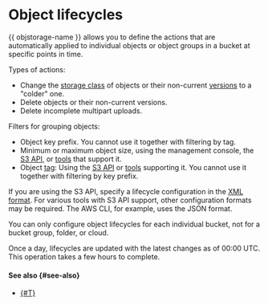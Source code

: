 # Object lifecycles

{{ objstorage-name }} allows you to define the actions that are automatically applied to individual objects or object groups in a bucket at specific points in time.

Types of actions:

* Change the [storage class](storage-class.md) of objects or their non-current [versions](versioning.md) to a "colder" one.
* Delete objects or their non-current versions.
* Delete incomplete multipart uploads.

Filters for grouping objects:

* Object key prefix. You cannot use it together with filtering by tag.
* Minimum or maximum object size, using the management console, the [S3 API](../s3/index.md), or [tools](../tools/index.md) that support it.
* Object [tag](./tags.md#object-tags): Using the [S3 API](../s3/index.md) or [tools](../tools/index.md) supporting it. You cannot use it together with filtering by key prefix.

If you are using the S3 API, specify a lifecycle configuration in the [XML format](../s3/api-ref/lifecycles/xml-config.md). For various tools with S3 API support, other configuration formats may be required. The AWS CLI, for example, uses the JSON format.

You can only configure object lifecycles for each individual bucket, not for a bucket group, folder, or cloud.

Once a day, lifecycles are updated with the latest changes as of 00:00 UTC. This operation takes a few hours to complete.

#### See also {#see-also}

* [{#T}](../operations/buckets/lifecycles.md)
